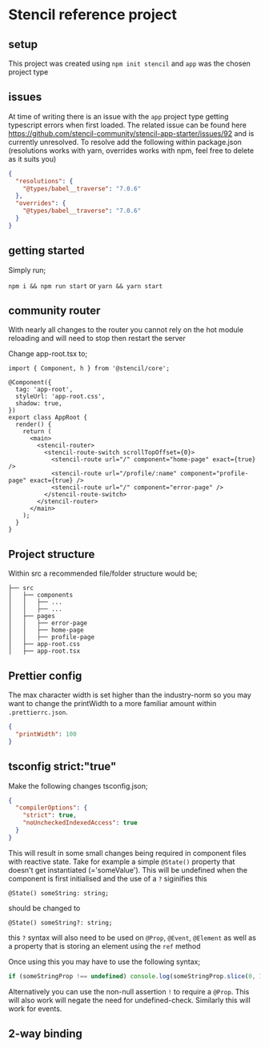 # Stencil reference project

## setup

This project was created using `npm init stencil` and `app` was the chosen project type

## issues

At time of writing there is an issue with the `app` project type getting typescript errors when first loaded. The related issue can be found here https://github.com/stencil-community/stencil-app-starter/issues/92 and is currently unresolved. To resolve add the following within package.json (resolutions works with yarn, overrides works with npm, feel free to delete as it suits you)

```json
{
  "resolutions": {
    "@types/babel__traverse": "7.0.6"
  },
  "overrides": {
    "@types/babel__traverse": "7.0.6"
  }
}
```

## getting started

Simply run;

`npm i && npm run start` or `yarn && yarn start`

## community router

With nearly all changes to the router you cannot rely on the hot module reloading and will need to stop then restart the server

Change app-root.tsx to;

```tsx
import { Component, h } from '@stencil/core';

@Component({
  tag: 'app-root',
  styleUrl: 'app-root.css',
  shadow: true,
})
export class AppRoot {
  render() {
    return (
      <main>
        <stencil-router>
          <stencil-route-switch scrollTopOffset={0}>
            <stencil-route url="/" component="home-page" exact={true} />
            <stencil-route url="/profile/:name" component="profile-page" exact={true} />
            <stencil-route url="/" component="error-page" />
          </stencil-route-switch>
        </stencil-router>
      </main>
    );
  }
}
```

## Project structure

Within src a recommended file/folder structure would be;

```
├── src
│   ├── components
│   │   ├── ...
│   │   ├── ...
│   ├── pages
│   │   ├── error-page
│   │   ├── home-page
│   │   ├── profile-page
│   ├── app-root.css
│   ├── app-root.tsx

```

## Prettier config

The max character width is set higher than the industry-norm so you may want to change the printWidth to a more familiar amount within `.prettierrc.json`.

```json
{
  "printWidth": 100
}
```

## tsconfig strict:"true"

Make the following changes tsconfig.json;

```json
{
  "compilerOptions": {
    "strict": true,
    "noUncheckedIndexedAccess": true
  }
}
```

This will result in some small changes being required in component files with reactive state. Take for example a simple `@State()` property that doesn't get instantiated (='someValue'). This will be undefined when the component is first initialised and the use of a `?` siginifies this

```
@State() someString: string;
```

should be changed to

```
@State() someString?: string;
```

this `?` syntax will also need to be used on `@Prop`, `@Event`, `@Element` as well as a property that is storing an element using the `ref` method

Once using this you may have to use the following syntax;

```ts
if (someStringProp !== undefined) console.log(someStringProp.slice(0, 1));
```

Alternatively you can use the non-null assertion `!` to require a `@Prop`. This will also work will negate the need for undefined-check. Similarly this will work for events.

## 2-way binding
